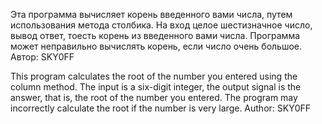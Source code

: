 Эта программа вычисляет корень введенного вами числа, путем использования метода столбика.
На вход целое шестизначное число, вывод ответ, тоесть корень из введенного вами числа.
Программа может неправильно вычислять корень, если число очень большое.
Автор: SKY0FF

This program calculates the root of the number you entered using the column method.
The input is a six-digit integer, the output signal is the answer, that is, the root of the number you entered.
The program may incorrectly calculate the root if the number is very large.
Author: SKY0FF
